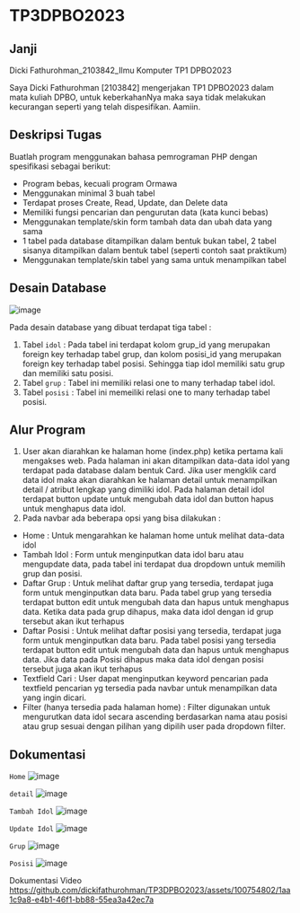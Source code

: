 # TP3DPBO2023
## Janji
Dicki Fathurohman_2103842_Ilmu Komputer TP1 DPBO2023

Saya Dicki Fathurohman [2103842] mengerjakan TP1 DPBO2023 dalam mata kuliah DPBO, untuk keberkahanNya maka saya tidak melakukan kecurangan seperti yang telah dispesifikan. Aamiin.

## Deskripsi Tugas
Buatlah program menggunakan bahasa pemrograman PHP dengan spesifikasi sebagai berikut:
- Program bebas, kecuali program Ormawa
- Menggunakan minimal 3 buah tabel
- Terdapat proses Create, Read, Update, dan Delete data
- Memiliki fungsi pencarian dan pengurutan data (kata kunci bebas)
- Menggunakan template/skin form tambah data dan ubah data yang sama
- 1 tabel pada database ditampilkan dalam bentuk bukan tabel, 2 tabel sisanya ditampilkan dalam bentuk tabel (seperti contoh saat praktikum)
- Menggunakan template/skin tabel yang sama untuk menampilkan tabel

## Desain Database
![image](https://github.com/dickifathurohman/TP3DPBO2023/assets/100754802/b4bd7154-1e6f-46c2-a9bf-8d62e9b0d95d)

Pada desain database yang dibuat terdapat tiga tabel :
1. Tabel `idol` : Pada tabel ini terdapat kolom grup_id yang merupakan foreign key terhadap tabel grup, dan kolom posisi_id yang merupakan foreign key terhadap tabel posisi. Sehingga tiap idol memiliki satu grup dan memiliki satu posisi. 
2. Tabel `grup` : Tabel ini memiliki relasi one to many terhadap tabel idol.
3. Tabel `posisi` : Tabel ini memeiliki relasi one to many terhadap tabel posisi.

## Alur Program

1. User akan diarahkan ke halaman home (index.php) ketika pertama kali mengakses web. Pada halaman ini akan ditampilkan data-data idol yang terdapat pada database dalam bentuk Card. Jika user mengklik card data idol maka akan diarahkan ke halaman detail untuk menampilkan detail / atribut lengkap yang dimiliki idol. Pada halaman detail idol terdapat button update untuk mengubah data idol dan button hapus untuk menghapus data idol.
2. Pada navbar ada beberapa opsi yang bisa dilakukan :
- Home : Untuk mengarahkan ke halaman home untuk melihat data-data idol
- Tambah Idol : Form untuk menginputkan data idol baru atau mengupdate data, pada tabel ini terdapat dua dropdown untuk memilih grup dan posisi.
- Daftar Grup : Untuk melihat daftar grup yang tersedia, terdapat juga form untuk menginputkan data baru. Pada tabel grup yang tersedia terdapat button edit untuk mengubah data dan hapus untuk menghapus data. Ketika data pada grup dihapus, maka data idol dengan id grup tersebut akan ikut terhapus
- Daftar Posisi : Untuk melihat daftar posisi yang tersedia, terdapat juga form untuk menginputkan data baru. Pada tabel posisi yang tersedia terdapat button edit untuk mengubah data dan hapus untuk menghapus data. Jika data pada Posisi dihapus maka data idol dengan posisi tersebut juga akan ikut terhapus
- Textfield Cari : User dapat menginputkan keyword pencarian pada textfield pencarian yg tersedia pada navbar untuk menampilkan data yang ingin dicari.
- Filter (hanya tersedia pada halaman home) : Filter digunakan untuk mengurutkan data idol secara ascending berdasarkan nama atau posisi atau grup sesuai dengan pilihan yang dipilih user pada dropdown filter.

## Dokumentasi

`Home`
![image](https://github.com/dickifathurohman/TP3DPBO2023/assets/100754802/9c105ab6-7101-4080-b557-b0053c98e4a1)

`detail`
![image](https://github.com/dickifathurohman/TP3DPBO2023/assets/100754802/55f673d6-804e-4c04-a56e-7aa8e43eed6e)

`Tambah Idol`
![image](https://github.com/dickifathurohman/TP3DPBO2023/assets/100754802/5b224219-bb27-4898-8b6c-14d0206ed65d)

`Update Idol`
![image](https://github.com/dickifathurohman/TP3DPBO2023/assets/100754802/4e19e126-b80d-4b06-8541-e5b33f1ed0bb)

`Grup`
![image](https://github.com/dickifathurohman/TP3DPBO2023/assets/100754802/93e69201-a31b-4391-98ad-f5fe9b3e9bbf)

`Posisi`
![image](https://github.com/dickifathurohman/TP3DPBO2023/assets/100754802/2261e96c-bdfe-40f9-84b6-c3e9f64318d6)


Dokumentasi Video
https://github.com/dickifathurohman/TP3DPBO2023/assets/100754802/1aa1c9a8-e4b1-46f1-bb88-55ea3a42ec7a


